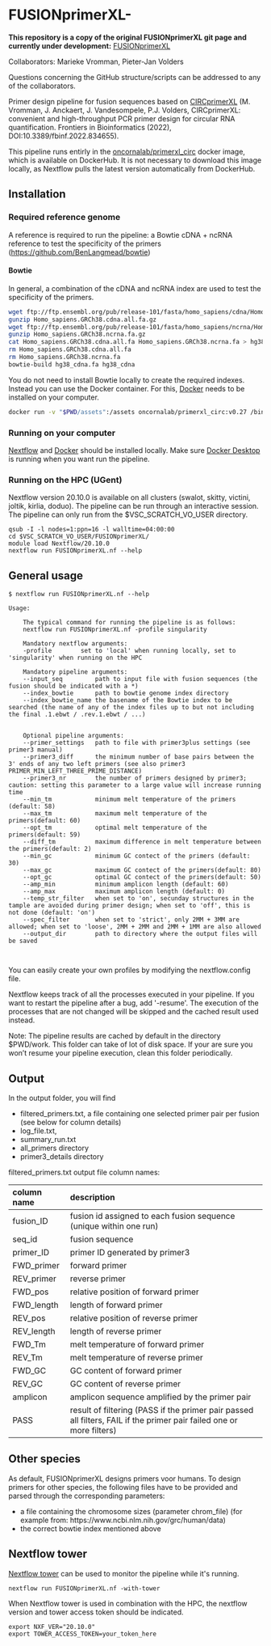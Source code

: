 # FUSIONprimerXL-

**This repository is a copy of the original FUSIONprimerXL git page and currently under development:** [FUSIONprimerXL](https://github.com/OncoRNALab/FUSIONprimerXL)

Collaborators: Marieke Vromman, Pieter-Jan Volders

Questions concerning the GitHub structure/scripts can be addressed to any of the collaborators.

Primer design pipeline for fusion sequences based on [CIRCprimerXL](https://github.com/OncoRNALab/CIRCprimerXL) (M. Vromman, J. Anckaert, J. Vandesompele, P.J. Volders, CIRCprimerXL: convenient and high-throughput PCR primer design for circular RNA quantification. Frontiers in Bioinformatics (2022), DOI:10.3389/fbinf.2022.834655).

This pipeline runs entirly in the [oncornalab/primerxl_circ](https://hub.docker.com/repository/docker/oncornalab/primerxl_circ) docker image, which is available on DockerHub. It is not necessary to download this image locally, as Nextflow pulls the latest version automatically from DockerHub.

## Installation
### Required reference genome
A reference is required to run the pipeline:
a Bowtie cDNA + ncRNA reference to test the specificity of the primers (https://github.com/BenLangmead/bowtie)

#### Bowtie
In general, a combination of the cDNA and ncRNA index are used to test the specificity of the primers.

```bash
wget ftp://ftp.ensembl.org/pub/release-101/fasta/homo_sapiens/cdna/Homo_sapiens.GRCh38.cdna.all.fa.gz
gunzip Homo_sapiens.GRCh38.cdna.all.fa.gz
wget ftp://ftp.ensembl.org/pub/release-101/fasta/homo_sapiens/ncrna/Homo_sapiens.GRCh38.ncrna.fa.gz
gunzip Homo_sapiens.GRCh38.ncrna.fa.gz
cat Homo_sapiens.GRCh38.cdna.all.fa Homo_sapiens.GRCh38.ncrna.fa > hg38_cdna.fa
rm Homo_sapiens.GRCh38.cdna.all.fa
rm Homo_sapiens.GRCh38.ncrna.fa
bowtie-build hg38_cdna.fa hg38_cdna
```

You do not need to install Bowtie locally to create the required indexes. Instead you can use the Docker container. For this, [Docker](https://docs.docker.com/get-docker/) needs to be installed on your computer.
```bash
docker run -v "$PWD/assets":/assets oncornalab/primerxl_circ:v0.27 /bin/bowtie-1.3.0-linux-x86_64/bowtie-build /assets/index_bowtie/hg38_cdna.fa /assets/index_bowtie/hg38_cdna
```


### Running on your computer
[Nextflow](https://www.nextflow.io/) and [Docker](https://docs.docker.com/get-docker/) should be installed locally. Make sure [Docker Desktop](https://www.docker.com/products/docker-desktop) is running when you want run the pipeline.

### Running on the HPC (UGent)
Nextflow version 20.10.0 is available on all clusters (swalot, skitty, victini, joltik, kirlia, doduo). The pipeline can be run through an interactive session. The pipeline can only run from the $VSC_SCRATCH_VO_USER directory.

```
qsub -I -l nodes=1:ppn=16 -l walltime=04:00:00
cd $VSC_SCRATCH_VO_USER/FUSIONprimerXL/
module load Nextflow/20.10.0
nextflow run FUSIONprimerXL.nf --help
```


## General usage

```
$ nextflow run FUSIONprimerXL.nf --help

Usage:

	The typical command for running the pipeline is as follows:
	nextflow run FUSIONprimerXL.nf -profile singularity

	Mandatory nextflow arguments:
	-profile 		set to 'local' when running locally, set to 'singularity' when running on the HPC

	Mandatory pipeline arguments:
	--input_seq			path to input file with fusion sequences (the fusion should be indicated with a *)
	--index_bowtie		path to bowtie genome index directory
	--index_bowtie_name	the basename of the Bowtie index to be searched (the name of any of the index files up to but not including the final .1.ebwt / .rev.1.ebwt / ...)


	Optional pipeline arguments:
	--primer_settings	path to file with primer3plus settings (see primer3 manual)
	--primer3_diff		the minimum number of base pairs between the 3' ends of any two left primers (see also primer3 PRIMER_MIN_LEFT_THREE_PRIME_DISTANCE)
	--primer3_nr		the number of primers designed by primer3; caution: setting this parameter to a large value will increase running time
	--min_tm			minimum melt temperature of the primers (default: 58)
	--max_tm			maximum melt temperature of the primers(default: 60)
	--opt_tm			optimal melt temperature of the primers(default: 59)
	--diff_tm			maximum difference in melt temperature between the primers(default: 2)
	--min_gc			minimum GC contect of the primers (default: 30)
	--max_gc			maximum GC contect of the primers(default: 80)
	--opt_gc			optimal GC contect of the primers(default: 50)
	--amp_min			minimum amplicon length (default: 60)
	--amp_max			maximum amplicon length (default: 0)
	--temp_str_filter	when set to 'on', secunday structures in the tample are avoided during primer design; when set to 'off', this is not done (default: 'on')
	--spec_filter		when set to 'strict', only 2MM + 3MM are allowed; when set to 'loose', 2MM + 2MM and 2MM + 1MM are also allowed
	--output_dir		path to directory where the output files will be saved

	
```

You can easily create your own profiles by modifying the nextflow.config file.

Nextflow keeps track of all the processes executed in your pipeline. If you want to restart the pipeline after a bug, add '-resume'. The execution of the processes that are not changed will be skipped and the cached result used instead.

Note: The pipeline results are cached by default in the directory $PWD/work. This folder can take of lot of disk space. If your are sure you won’t resume your pipeline execution, clean this folder periodically.

## Output
In the output folder, you will find
<ul>
  <li>filtered_primers.txt, a file containing one selected primer pair per fusion (see below for column details)</li>
  <li>log_file.txt, </li>
  <li>summary_run.txt </li>
  <li>all_primers directory</li>
  <li>primer3_details directory</li>
</ul>

filtered_primers.txt output file column names:

| column name      | description                                                                                                            |
|:-----------------|:-----------------------------------------------------------------------------------------------------------------------|
| fusion_ID          | fusion id assigned to each fusion sequence (unique within one run)                                                               |
| seq_id              | fusion sequence                                                                                                        |
| primer_ID        | primer ID generated by primer3                                                                                         |
| FWD_primer       | forward primer                                                                                                         |
| REV_primer       | reverse primer                                                                                                         |
| FWD_pos          | relative position of forward primer                                                                                    |
| FWD_length       | length of forward primer                                                                                               |
| REV_pos          | relative position of reverse primer                                                                                    |
| REV_length       | length of reverse primer                                                                                               |
| FWD_Tm           | melt temperature of forward primer                                                                                     |
| REV_Tm           | melt temperature of reverse primer                                                                                     |
| FWD_GC           | GC content of forward primer                                                                                           |
| REV_GC           | GC content of reverse primer                                                                                           |
| amplicon         | amplicon sequence amplified by the primer pair                                                                         |
| PASS             | result of filtering (PASS if the primer pair passed all filters, FAIL if   the primer pair failed one or more filters) |


## Other species
As default, FUSIONprimerXL designs primers voor humans. To design primers for other species, the following files have to be provided and parsed through the corresponding parameters:
<ul>
  <li>a file containing the chromosome sizes (parameter chrom_file) (for example from: https://www.ncbi.nlm.nih.gov/grc/human/data)</li>
  <li>the correct bowtie index mentioned above
</ul>


## Nextflow tower

[Nextflow tower](https://tower.nf/) can be used to monitor the pipeline while it's running.
```
nextflow run FUSIONprimerXL.nf -with-tower
```

When Nextflow tower is used in combination with the HPC, the nextflow version and tower access token should be indicated.
```
export NXF_VER="20.10.0"
export TOWER_ACCESS_TOKEN=your_token_here
```

